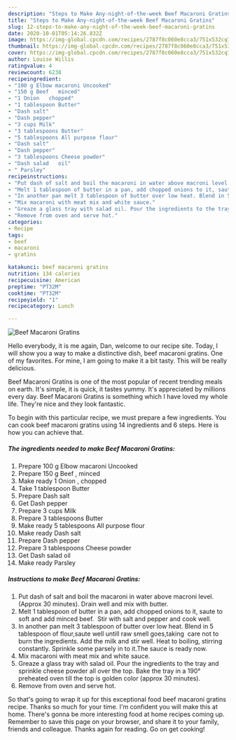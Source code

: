 ```yaml
---
description: "Steps to Make Any-night-of-the-week Beef Macaroni Gratins"
title: "Steps to Make Any-night-of-the-week Beef Macaroni Gratins"
slug: 12-steps-to-make-any-night-of-the-week-beef-macaroni-gratins
date: 2020-10-01T05:14:26.832Z
image: https://img-global.cpcdn.com/recipes/2787f8c060e8cca3/751x532cq70/beef-macaroni-gratins-recipe-main-photo.jpg
thumbnail: https://img-global.cpcdn.com/recipes/2787f8c060e8cca3/751x532cq70/beef-macaroni-gratins-recipe-main-photo.jpg
cover: https://img-global.cpcdn.com/recipes/2787f8c060e8cca3/751x532cq70/beef-macaroni-gratins-recipe-main-photo.jpg
author: Louise Willis
ratingvalue: 4
reviewcount: 6238
recipeingredient:
- "100 g Elbow macaroni Uncooked"
- "150 g Beef   minced"
- "1 Onion   chopped"
- "1 tablespoon Butter"
- "Dash salt"
- "Dash pepper"
- "3 cups Milk"
- "3 tablespoons Butter"
- "5 tablespoons All purpose flour"
- "Dash salt"
- "Dash pepper"
- "3 tablespoons Cheese powder"
- "Dash salad   oil"
- " Parsley"
recipeinstructions:
- "Put dash of salt and boil the macaroni in water above macroni level. (Approx 30 minutes). Drain well and mix with butter."
- "Melt 1 tablespoon of butter in a pan, add chopped onions to it, saute to soft and add minced beef.  Stir with salt and pepper and cook well."
- "In another pan melt 3 tablespoon of butter over low heat. Blend in 5 tablespoon of flour,saute well untill raw smell goes,taking  care not to burn the ingredients. Add the milk and stir well. Heat to boiling, stirring constantly. Sprinkle some parsely in to it.The sauce is ready now."
- "Mix macaroni with meat mix and white sauce."
- "Greaze a glass tray with salad oil. Pour the ingredients to the tray and sprinkle cheese powder all over the top. Bake the tray in a 190° preheated oven till the top is golden color (approx 30 minutes)."
- "Remove from oven and serve hot."
categories:
- Recipe
tags:
- beef
- macaroni
- gratins

katakunci: beef macaroni gratins 
nutrition: 134 calories
recipecuisine: American
preptime: "PT32M"
cooktime: "PT32M"
recipeyield: "1"
recipecategory: Lunch

---
```



![Beef Macaroni Gratins](https://img-global.cpcdn.com/recipes/2787f8c060e8cca3/751x532cq70/beef-macaroni-gratins-recipe-main-photo.jpg)

Hello everybody, it is me again, Dan, welcome to our recipe site. Today, I will show you a way to make a distinctive dish, beef macaroni gratins. One of my favorites. For mine, I am going to make it a bit tasty. This will be really delicious.

Beef Macaroni Gratins is one of the most popular of recent trending meals on earth. It's simple, it is quick, it tastes yummy. It's appreciated by millions every day. Beef Macaroni Gratins is something which I have loved my whole life. They're nice and they look fantastic.




To begin with this particular recipe, we must prepare a few ingredients. You can cook beef macaroni gratins using 14 ingredients and 6 steps. Here is how you can achieve that.

<!--inarticleads1-->

##### The ingredients needed to make Beef Macaroni Gratins:

1. Prepare 100 g Elbow macaroni Uncooked
1. Prepare 150 g Beef ,  minced
1. Make ready 1 Onion ,  chopped
1. Take 1 tablespoon Butter
1. Prepare Dash salt
1. Get Dash pepper
1. Prepare 3 cups Milk
1. Prepare 3 tablespoons Butter
1. Make ready 5 tablespoons All purpose flour
1. Make ready Dash salt
1. Prepare Dash pepper
1. Prepare 3 tablespoons Cheese powder
1. Get Dash salad   oil
1. Make ready  Parsley




<!--inarticleads2-->

##### Instructions to make Beef Macaroni Gratins:

1. Put dash of salt and boil the macaroni in water above macroni level. (Approx 30 minutes). Drain well and mix with butter.
1. Melt 1 tablespoon of butter in a pan, add chopped onions to it, saute to soft and add minced beef.  Stir with salt and pepper and cook well.
1. In another pan melt 3 tablespoon of butter over low heat. Blend in 5 tablespoon of flour,saute well untill raw smell goes,taking  care not to burn the ingredients. Add the milk and stir well. Heat to boiling, stirring constantly. Sprinkle some parsely in to it.The sauce is ready now.
1. Mix macaroni with meat mix and white sauce.
1. Greaze a glass tray with salad oil. Pour the ingredients to the tray and sprinkle cheese powder all over the top. Bake the tray in a 190° preheated oven till the top is golden color (approx 30 minutes).
1. Remove from oven and serve hot.




So that's going to wrap it up for this exceptional food beef macaroni gratins recipe. Thanks so much for your time. I'm confident you will make this at home. There's gonna be more interesting food at home recipes coming up. Remember to save this page on your browser, and share it to your family, friends and colleague. Thanks again for reading. Go on get cooking!
